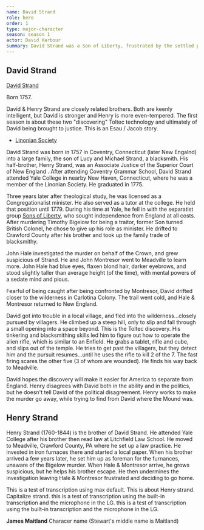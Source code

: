 ```yaml
---
name: David Strand
role: hero
order: 1
type: major-character
season: season 1
actor: David Harbour
summary: David Strand was a Son of Liberty, frustrated by the settled peace between America and England.
---
```

## David Strand

[David Strand](docs/images/343px-David_Harbour_by_Gage_Skidmore.jpg)

Born 1757.

David & Henry Strand are closely related brothers. Both are keenly intelligent, but David is stronger and Henry is more even-tempered. The first season is about these two "discovering" Toltec technology and ultimately of David being brought to justice. This is an Esau / Jacob story.

* [Linonian Society](https://en.wikipedia.org/wiki/Linonian_Society)

David Strand was born in 1757 in Coventry, Connecticut (later New Engalnd) into a large family, the son of Lucy and Michael Strand, a blacksmith. His half-brother, Henry Strand, was an Associate Justice of the Superior Court of New England . After attending Coventry Grammar School, David Strand attended Yale College in nearby New Haven, Connecticut, where he was a member of the Linonian Society. He graduated in 1775.

Three years later after theological study, he was licensed as a Congregationalist minister. He also served as a tutor at the college. He held that position until 1779. During his time at Yale, he fell in with the separatist group [Sons of Liberty](https://en.wikipedia.org/wiki/Sons_of_Liberty), who sought independence from England at all costs. After murdering Timothy Bigelow for being a traitor, former Son turned British Colonel, he chose to give up his role as minister. He drifted to Crawford County after his brother and took up the family trade of blacksmithy.

John Hale investigated the murder on behalf of the Crown, and grew suspicious of Strand. He and John Montresor went to Meadville to learn more. John Hale had blue eyes, flaxen blond hair, darker eyebrows, and stood slightly taller than average height (of the time), with mental powers of a sedate mind and pious.

Fearful of being caught after being confronted by Montresor, David drifted closer to the wilderness in Carlotina Colony. The trail went cold, and Hale & Montresor returned to New England.

David got into trouble in a local village, and fled into the wilderness...closely pursued by villagers. He climbed up a steep hill, only to slip and fall through a small opening into a space beyond. This is the Toltec discovery. His tinkering and blacksmithing skills led him to figure out how to operate the alien rifle, which is similar to an Enfield. He grabs a tablet, rifle and cube, and slips out of the temple. He tries to get past the villagers, but they detect him and the pursuit resumes...until he uses the rifle to kill 2 of the 7. The fast firing scares the other five (3 of whom are wounded). He finds his way back to Meadville.

David hopes the discovery will make it easier for America to separate from England. Henry disagrees with David both in the ability and in the politics, but he doesn't tell David of the political disagreement. Henry works to make the murder go away, while trying to find from David where the Mound was.

## Henry Strand

Henry Strand (1760-1844) is the brother of David Strand. He attended Yale College after his brother then read law at Litchfield Law School. He moved to Meadville, Crawford County, PA where he set up a law practice. He invested in iron furnaces there and started a local paper. When his brother arrived a few years later, he set him up as foreman for the furnances, unaware of the Bigelow murder. When Hale & Montresor arrive, he grows suspicious, but he helps his brother escape. He then undermines the investigation leaving Hale & Montresor frustrated and deciding to go home.

This is a test of transcription using max default. This is about Henry strand. Capitalize strand. this is a test of transcription using the built-in transcription and the microphone in the LG.
 this is a test of transcription using the built-in transcription and the microphone in the LG.

**James Maitland** Characer name (Stewart's middle name is Maitland)
